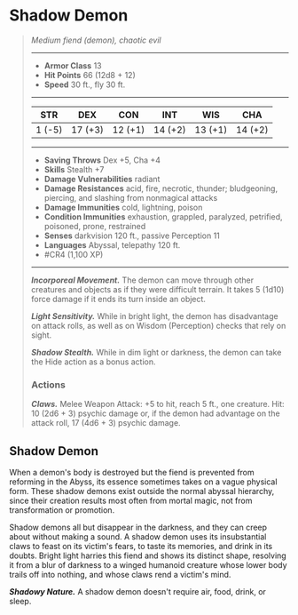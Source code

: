 # Shadow Demon
>*Medium fiend (demon), chaotic evil*
>___
>- **Armor Class** 13
>- **Hit Points** 66 (12d8 + 12)
>- **Speed** 30 ft., fly 30 ft.
>___
>|STR|DEX|CON|INT|WIS|CHA|
>|:---:|:---:|:---:|:---:|:---:|:---:|
>|1 (-5)|17 (+3)|12 (+1)|14 (+2)|13 (+1)|14 (+2)|
>___
>- **Saving Throws** Dex +5, Cha +4
>- **Skills** Stealth +7
>- **Damage Vulnerabilities** radiant
>- **Damage Resistances** acid, fire, necrotic, thunder; bludgeoning, piercing, and slashing from nonmagical attacks
>- **Damage Immunities** cold, lightning, poison
>- **Condition Immunities** exhaustion, grappled, paralyzed, petrified, poisoned, prone, restrained
>- **Senses** darkvision 120 ft., passive Perception 11
>- **Languages** Abyssal, telepathy 120 ft.
>- #CR4 (1,100 XP)
>___
>***Incorporeal Movement.*** The demon can move through other creatures and objects as if they were difficult terrain. It takes 5 (1d10) force damage if it ends its turn inside an object.  
>
>***Light Sensitivity.*** While in bright light, the demon has disadvantage on attack rolls, as well as on Wisdom (Perception) checks that rely on sight.  
>
>***Shadow Stealth.*** While in dim light or darkness, the demon can take the Hide action as a bonus action.  
>
>### Actions
>***Claws.*** Melee Weapon Attack: +5 to hit, reach 5 ft., one creature. Hit: 10 (2d6 + 3) psychic damage or, if the demon had advantage on the attack roll, 17 (4d6 + 3) psychic damage.

## Shadow Demon

When a demon's body is destroyed but the fiend is prevented from reforming in the Abyss, its essence sometimes takes on a vague physical form. These shadow demons exist outside the normal abyssal hierarchy, since their creation results most often from mortal magic, not from transformation or promotion.

Shadow demons all but disappear in the darkness, and they can creep about without making a sound. A shadow demon uses its insubstantial claws to feast on its victim's fears, to taste its memories, and drink in its doubts. Bright light harries this fiend and shows its distinct shape, resolving it from a blur of darkness to a winged humanoid creature whose lower body trails off into nothing, and whose claws rend a victim's mind.

***Shadowy Nature.*** A shadow demon doesn't require air, food, drink, or sleep.